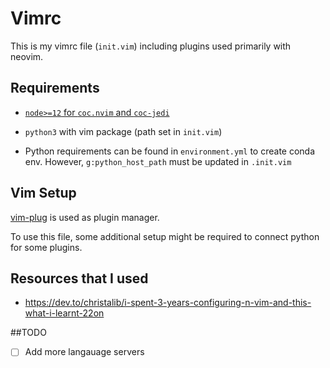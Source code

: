# Vimrc
This is my vimrc file (`init.vim`) including plugins used primarily with neovim.

## Requirements

* [`node>=12` for `coc.nvim` and `coc-jedi`](https://github.com/neoclide/coc.nvim/wiki/Install-coc.nvim)
* `python3` with vim package (path set in `init.vim`)

* Python requirements can be found in `environment.yml` to create conda env. However, `g:python_host_path` must be updated in `.init.vim`

## Vim Setup

[vim-plug](https://github.com/junegunn/vim-plug) is used as plugin manager.

To use this file, some additional setup might be required to connect python for some plugins.

## Resources that I used

* https://dev.to/christalib/i-spent-3-years-configuring-n-vim-and-this-what-i-learnt-22on

##TODO

- [ ] Add more langauage servers
